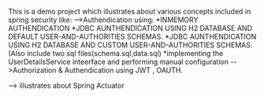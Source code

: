This is a demo project which illustrates about various concepts included in spring security like:
  -->Authendication using:
    *INMEMORY AUTHENDICATION
    *JDBC AUNTHENDICATION USING H2 DATABASE AND DEFAULT USER-AND-AUTHORITIES SCHEMAS.
    *JDBC AUNTHENDICATION USING H2 DATABASE AND CUSTOM USER-AND-AUTHORITIES SCHEMAS.(Also include two sql files(schema.sql,data.sql)
    *implementing the UserDetailsService inteerface and performing manual configuration
  -->Authorization & Authendication using JWT , OAUTH.

--> illustrates about Spring Actuator
